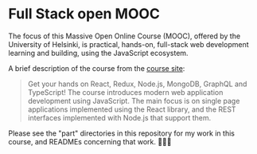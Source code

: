 # Full Stack open MOOC

The focus of this Massive Open Online Course (MOOC), offered by the University of Helsinki, is practical, hands-on, full-stack web development learning and building, using the JavaScript ecosystem.

A brief description of the course from the [course site](https://fullstackopen.com/en):

> Get your hands on React, Redux, Node.js, MongoDB, GraphQL and TypeScript! The course introduces modern web application development using JavaScript. The main focus is on single page applications implemented using the React library, and the REST interfaces implemented with Node.js that support them.

Please see the "part" directories in this repository for my work in this course, and READMEs concerning that work. 🧑🏻‍💻
